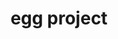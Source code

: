 ---
title: egg project
coverImage: /uploads/egg.jpg
images:
  -  image: /uploads/egg.jpg
     details: egg1, 50cm x 100cm, canvas
  -  image: /uploads/egg2.jpg
     details: egg2
  -  image: /uploads/eggs.jpg
     details: egg3
---